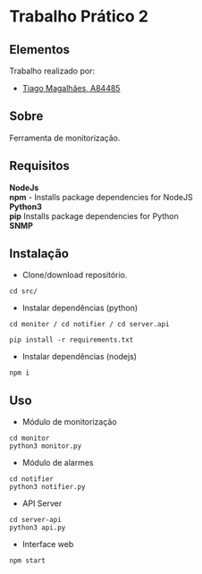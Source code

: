 # Trabalho Prático 2
## Elementos

Trabalho realizado por:
- [Tiago Magalhães, A84485](https://github.com/TiagoMag)

## Sobre 
Ferramenta de monitorização.

## Requisitos

**NodeJs**  </br>
**npm** - Installs package dependencies for NodeJS</br>
**Python3**  </br>
**pip** Installs package dependencies for Python </br>
**SNMP** </br>
## Instalação

- Clone/download repositório.
```
cd src/
```
- Instalar dependências (python)
```
cd monitor / cd notifier / cd server.api
```
```
pip install -r requirements.txt
```
- Instalar dependências (nodejs)
```
npm i
```

## Uso
- Módulo de monitorização
```
cd monitor
python3 monitor.py
```
- Módulo de alarmes
```
cd notifier
python3 notifier.py
```
- API Server
```
cd server-api
python3 api.py
```
- Interface web
```
npm start
```
